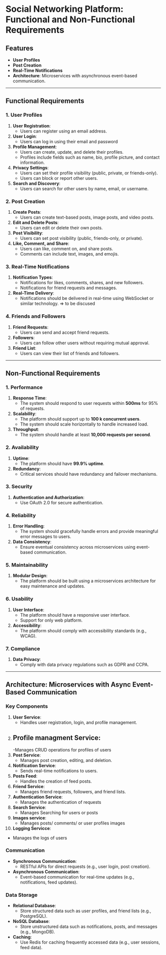# Social Networking Platform: Functional and Non-Functional Requirements

## Features

- **User Profiles**
- **Post Creation**
- **Real-Time Notifications**
- **Architecture**: Microservices with asynchronous event-based communication.

---

## Functional Requirements

### 1. User Profiles

1. **User Registration**:
   - Users can register using an email address.
2. **User Login**:
   - Users can log in using their email and password
3. **Profile Management**:
   - Users can create, update, and delete their profiles.
   - Profiles include fields such as name, bio, profile picture, and contact information.
4. **Privacy Settings**:
   - Users can set their profile visibility (public, private, or friends-only).
   - Users can block or report other users.
5. **Search and Discovery**:
   - Users can search for other users by name, email, or username.

### 2. Post Creation

1. **Create Posts**:
   - Users can create text-based posts, image posts, and video posts.
2. **Edit and Delete Posts**:
   - Users can edit or delete their own posts.
3. **Post Visibility**:
   - Users can set post visibility (public, friends-only, or private).
4. **Like, Comment, and Share**:
   - Users can like, comment on, and share posts.
   - Comments can include text, images, and emojis.

### 3. Real-Time Notifications

1. **Notification Types**:
   - Notifications for likes, comments, shares, and new followers.
   - Notifications for friend requests and messages.
2. **Real-Time Delivery**:
   - Notifications should be delivered in real-time using WebSocket or similar technology. => to be discused

### 4. Friends and Followers

1. **Friend Requests**:
   - Users can send and accept friend requests.
2. **Followers**:
   - Users can follow other users without requiring mutual approval.
3. **Friend List**:
   - Users can view their list of friends and followers.

---

## Non-Functional Requirements

### 1. Performance

1. **Response Time**:
   - The system should respond to user requests within **500ms** for 95% of requests.
2. **Scalability**:
   - The platform should support up to **100 k concurrent users**.
   - The system should scale horizontally to handle increased load.
3. **Throughput**:
   - The system should handle at least **10,000 requests per second**.

### 2. Availability

1. **Uptime**:
   - The platform should have **99.9% uptime**.
2. **Redundancy**:
   - Critical services should have redundancy and failover mechanisms.

### 3. Security

1. **Authentication and Authorization**:
   - Use OAuth 2.0 for secure authentication.

### 4. Reliability

1. **Error Handling**:
   - The system should gracefully handle errors and provide meaningful error messages to users.
2. **Data Consistency**:
   - Ensure eventual consistency across microservices using event-based communication.

### 5. Maintainability

1. **Modular Design**:
   - The platform should be built using a microservices architecture for easy maintenance and updates.

### 6. Usability

1. **User Interface**:
   - The platform should have a responsive user interface.
   - Support for only web platform.
2. **Accessibility**:
   - The platform should comply with accessibility standards (e.g., WCAG).

### 7. Compliance

1. **Data Privacy**:
   - Comply with data privacy regulations such as GDPR and CCPA.

---

## Architecture: Microservices with Async Event-Based Communication

### Key Components

1. **User Service**:
   - Handles user registration, login, and profile management.
2. ## **Profile managment Service**:
   -Manages CRUD operations for profiles of users
3. **Post Service**:
   - Manages post creation, editing, and deletion.
4. **Notification Service**:
   - Sends real-time notifications to users.
5. **Posts Feed**:
   - Handles the creation of feed posts.
6. **Friend Service**:
   - Manages friend requests, followers, and friend lists.
7. **Authentication Service**:
   - Manages the authentication of requests
8. **Search Service**:
   - Manages Searching for users or posts
9. **Images service**:
   - Manages posts/ comments/ or user profiles images
10. **Logging Servicce**:

- Manages the logs of users

### Communication

- **Synchronous Communication**:
  - RESTful APIs for direct requests (e.g., user login, post creation).
- **Asynchronous Communication**:
  - Event-based communication for real-time updates (e.g., notifications, feed updates).

### Data Storage

- **Relational Database**:
  - Store structured data such as user profiles, and friend lists (e.g., PostgreSQL).
- **NoSQL Database**:
  - Store unstructured data such as notifications, posts, and messages (e.g., MongoDB).
- **Caching**:
  - Use Redis for caching frequently accessed data (e.g., user sessions, feed data).
